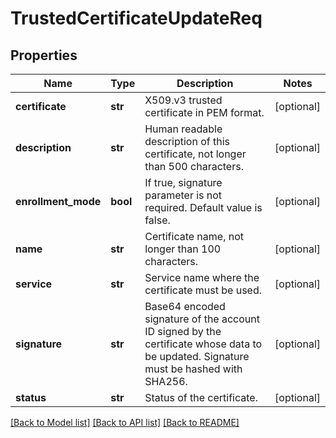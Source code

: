 # TrustedCertificateUpdateReq

## Properties
Name | Type | Description | Notes
------------ | ------------- | ------------- | -------------
**certificate** | **str** | X509.v3 trusted certificate in PEM format. | [optional] 
**description** | **str** | Human readable description of this certificate, not longer than 500 characters. | [optional] 
**enrollment_mode** | **bool** | If true, signature parameter is not required. Default value is false. | [optional] 
**name** | **str** | Certificate name, not longer than 100 characters. | [optional] 
**service** | **str** | Service name where the certificate must be used. | [optional] 
**signature** | **str** | Base64 encoded signature of the account ID signed by the certificate whose data to be updated. Signature must be hashed with SHA256. | [optional] 
**status** | **str** | Status of the certificate. | [optional] 

[[Back to Model list]](../README.md#documentation-for-models) [[Back to API list]](../README.md#documentation-for-api-endpoints) [[Back to README]](../README.md)


